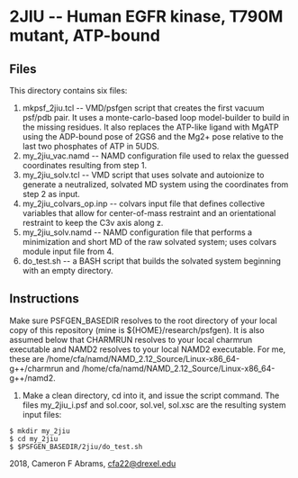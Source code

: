 # 2JIU -- Human EGFR kinase, T790M mutant, ATP-bound

## Files

This directory contains six files:
1. mkpsf_2jiu.tcl -- VMD/psfgen script that creates the first vacuum psf/pdb pair.  It uses a monte-carlo-based loop model-builder to build in the missing residues. It also replaces the ATP-like ligand with MgATP using the ADP-bound pose of 2GS6 and the Mg2+ pose relative to the last two phosphates of ATP in 5UDS.
2. my_2jiu_vac.namd -- NAMD configuration file used to relax the guessed coordinates resulting from step 1.
3. my_2jiu_solv.tcl -- VMD script that uses solvate and autoionize to generate a neutralized, solvated MD system using the coordinates from step 2 as input.
4. my_2jiu_colvars_op.inp -- colvars input file that defines collective variables that allow for center-of-mass restraint and an orientational restraint to keep the C3v axis along z.
5. my_2jiu_solv.namd -- NAMD configuration file that performs a minimization and short MD of the raw solvated system; uses colvars module input file from 4.
6. do_test.sh -- a BASH script that builds the solvated system beginning with an empty directory.

## Instructions

Make sure PSFGEN_BASEDIR resolves to the root directory of your local copy of this repository (mine is ${HOME}/research/psfgen).  It is also assumed below that CHARMRUN resolves to your local charmrun executable and NAMD2 resolves to your local NAMD2 executable.  For me, these are /home/cfa/namd/NAMD_2.12_Source/Linux-x86_64-g++/charmrun and /home/cfa/namd/NAMD_2.12_Source/Linux-x86_64-g++/namd2.

1. Make a clean directory, cd into it, and issue the script command.  The files my_2jiu_i.psf and sol.coor, sol.vel, sol.xsc are the resulting system input files:

```
$ mkdir my_2jiu
$ cd my_2jiu
$ $PSFGEN_BASEDIR/2jiu/do_test.sh
``` 

2018, Cameron F Abrams, cfa22@drexel.edu
